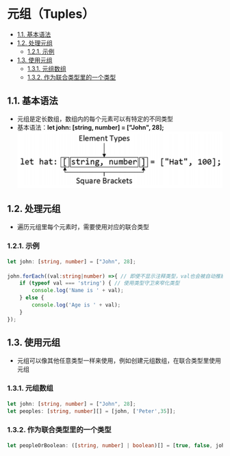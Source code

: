# 元组（Tuples）

- [1.1. 基本语法](#11-基本语法)
- [1.2. 处理元组](#12-处理元组)
  - [1.2.1. 示例](#121-示例)
- [1.3. 使用元组](#13-使用元组)
  - [1.3.1. 元组数组](#131-元组数组)
  - [1.3.2. 作为联合类型里的一个类型](#132-作为联合类型里的一个类型)

## 1.1. 基本语法
- 元组是定长数组，数组内的每个元素可以有特定的不同类型
- 基本语法：**let john: [string, number] = ["John", 28];**
  ![tuples](assets/tuples.png)

## 1.2. 处理元组
- 遍历元组里每个元素时，需要使用对应的联合类型
### 1.2.1. 示例
```typescript
let john: [string, number] = ["John", 28];

john.forEach((val:string|number) =>{ // 即使不显示注释类型，val也会被自动推断为string|number
    if (typeof val === 'string') { // 使用类型守卫来窄化类型
        console.log('Name is ' + val);
    } else {
        console.log('Age is ' + val);
    }
});
```

## 1.3. 使用元组
- 元组可以像其他任意类型一样来使用，例如创建元组数组，在联合类型里使用元组
### 1.3.1. 元组数组
```typescript
let john: [string, number] = ["John", 28];
let peoples: [string, number][] = [john, ['Peter',35]]; 
```
### 1.3.2. 作为联合类型里的一个类型
```typescript
let peopleOrBoolean: ([string, number] | boolean)[] = [true, false, john, ['Jacob', 54], ...peoples];
```